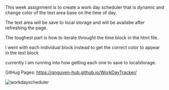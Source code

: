 This week assignment is to create a work day scheduler that is dynamic and change color of the text area base on the time of day.

The text area will be save to local storage and will be availabe after refreshing the page.

The toughest part is how to iterate throught the time block in the html file.

I went with each individual block instead to get the correct color to appear in the text block

currently I am running into how getting each one to save to localstorage.

GitHug Pages: https://qnguyen-hub.github.io/WorkDayTracker/



![workdayscheduler](https://user-images.githubusercontent.com/85922363/169680238-99803268-3301-46e5-a29a-93e7237e0ca5.jpg)
